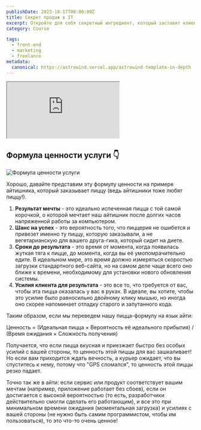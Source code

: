 ```yaml
---
publishDate: 2023-10-17T00:00:00Z
title: Секрет продаж в IT
excerpt: Откройте для себя секретный ингредиент, который заставит клиентов жаждать ваших услуг.
category: Course

tags:
  - front-end
  - marketing
  - freelance
metadata:
  canonical: https://astrowind.vercel.app/astrowind-template-in-depth
---
```


<iframe className="aspect-video w-full rounded-md bg-slate-300 " src="https://drive.google.com/file/d/1VYkh3Flf1nQdN2-wm8AGFrojlMj65DFy/preview" allow="autoplay"></iframe>

## Формула ценности услуги 👇

![Формула ценности услуги](/assets/images/offer-formula.png)

Хорошо, давайте представим эту формулу ценности на примере айтишника, который заказывает пиццу (ведь айтишники тоже любят пиццу!).

1. **Результат мечты** - это идеально испеченная пицца с той самой корочкой, о которой мечтает наш айтишник после долгих часов напряженной работы за компьютером.
2. **Шанс на успех** - это вероятность того, что пиццерия не ошибется и привезет именно ту пиццу, которую заказывали, а не вегетарианскую для вашего друга-гика, который сидит на диете.
3. **Сроки до результата** - это время от момента, когда появилась жуткая тяга к пицце, до момента, когда вы её умопомрачительно едите. В идеальном мире, это время должно измеряться скоростью загрузки стандартного веб-сайта, но на самом деле чаще всего оно ближе к времени, необходимому для установки нового обновления системы.
4. **Усилия клиента для результата** - это все то, что требуется от вас, чтобы эта пицца оказалась у вас в руках. В идеале, вы хотите, чтобы это усилие было равносильно двойному клику мышью, но иногда оно скорее напоминает отладку старого и запутанного кода.

Таким образом, если мы переведем нашу пицца-формулу на язык айти:

Ценность = (Идеальная пицца × Вероятность её идеального прибытия) / (Время ожидания × Сложность получения)

Получается, что если пицца вкусная и приезжает быстро без особых усилий с вашей стороны, то ценность этой пиццы для вас зашкаливает! Но если вам приходится ждать вечность, а курьер ожидает, что вы спуститесь к нему, потому что "GPS сломался", то ценность этой пиццы резко падает.

Точно так же в айти: если сервис или продукт соответствует вашим мечтам (например, приложение работает без сбоев), если он достигается с высокой вероятностью (то есть, разработчики действительно смогли сделать его работающим), и все это при минимальном времени ожидания (моментальная загрузка) и усилиях с вашей стороны (не нужно быть самим программистом, чтобы им пользоваться), то это что-то очень ценное!

